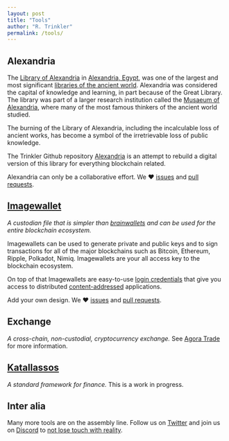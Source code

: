 ```yaml
---
layout: post
title: "Tools"
author: "R. Trinkler"
permalink: /tools/
---
```


## Alexandria

The [Library of Alexandria](https://en.wikipedia.org/wiki/Library_of_Alexandria) in [Alexandria, Egypt](https://en.wikipedia.org/wiki/Alexandria,_Egypt "Alexandria, Egypt"), was one of the largest and most significant [libraries of the ancient world](https://en.wikipedia.org/wiki/List_of_libraries_in_the_ancient_world "List of libraries in the ancient world"). Alexandria was considered the capital of knowledge and learning, in part because of the Great Library. The library was part of a larger research institution called the [Musaeum of Alexandria](https://en.wikipedia.org/wiki/Musaeum "Musaeum"), where many of the most famous thinkers of the ancient world studied.

The burning of the Library of Alexandria, including the incalculable loss of ancient works, has become a symbol of the irretrievable loss of public knowledge.

The Trinkler Github repository [Alexandria](https://github.com/Trinkler/alexandria) is an attempt to rebuild a digital version of this library for everything blockchain related.

Alexandria can only be a collaborative effort. We ❤ [issues](https://github.com/Trinkler/alexandria/issues/new) and [pull requests](https://github.com/Trinkler/alexandria/fork).

## [Imagewallet](https://github.com/Trinkler/imagewallet)

_A custodian file that is simpler than [brainwallets](https://en.bitcoin.it/wiki/Brainwallet) and can be used for the entire blockchain ecosystem._

Imagewallets can be used to generate private and public keys and to sign transactions for all of the major blockchains such as Bitcoin, Ethereum, Ripple, Polkadot, Nimiq. Imagewallets are your all access key to the blockchain ecosystem.

On top of that Imagewallets are easy-to-use [login credentials](https://blog.colony.io/securing-local-storage-for-dapps-33dc4d52e1fd) that give you access to distributed [content-addressed](https://ipfs.io) applications.

Add your own design. We ❤ [issues](https://github.com/Trinkler/imagewallet/issues/new) and [pull requests](https://github.com/Trinkler/imagewallet/fork).

## Exchange

_A cross-chain, non-custodial, cryptocurrency exchange._ See [Agora Trade](https://trinkler.software/exchange) for more information.

## [Katallassos](https://katallassos.com/)

_A standard framework for finance._ This is a work in progress.

## Inter alia

Many more tools are on the assembly line. Follow us on [Twitter](https://twitter.com/trinkler_sw) and join us on [Discord](https://discord.gg/C9TPNQd) to [not lose touch with reality](https://www.youtube.com/watch?v=UYfh9YhUVdE).
